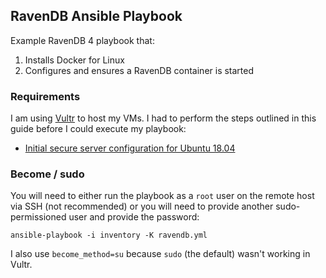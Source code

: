 ## RavenDB Ansible Playbook

Example RavenDB 4 playbook that:

1. Installs Docker for Linux
2. Configures and ensures a RavenDB container is started

### Requirements

I am using [Vultr](https://vultr.com) to host my VMs. I had to perform the steps outlined in this guide before I could execute my playbook:

- [Initial secure server configuration for Ubuntu 18.04](https://www.vultr.com/docs/initial-secure-server-configuration-of-ubuntu-18-04)

### Become / sudo

You will need to either run the playbook as a `root` user on the remote host via SSH (not recommended)
or you will need to provide another sudo-permissioned user and provide the password:

    ansible-playbook -i inventory -K ravendb.yml

I also use `become_method=su` because `sudo` (the default) wasn't working in Vultr.